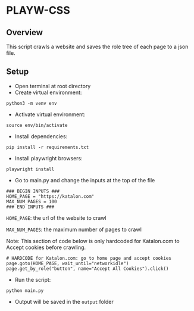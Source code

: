 # PLAYW-CSS

## Overview
This script crawls a website and saves the role tree of each page to a json file.


## Setup
- Open terminal at root directory
- Create virtual environment: 
```
python3 -m venv env
```
- Activate virtual environment:
```
source env/bin/activate
```
- Install dependencies:
```
pip install -r requirements.txt
```
- Install playwright browsers:
```
playwright install
```
- Go to main.py and change the inputs at the top of the file
```
### BEGIN INPUTS ###
HOME_PAGE = "https://katalon.com"
MAX_NUM_PAGES = 100
### END INPUTS ###
```

`HOME_PAGE`: the url of the website to crawl

`MAX_NUM_PAGES`: the maximum number of pages to crawl

Note: This section of code below is only hardcoded for Katalon.com to Accept cookies before crawling.
```
# HARDCODE for Katalon.com: go to home page and accept cookies
page.goto(HOME_PAGE, wait_until="networkidle")
page.get_by_role("button", name="Accept All Cookies").click()
```

-  Run the script:
```
python main.py
```
- Output will be saved in the `output` folder
